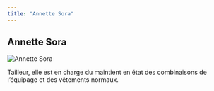 ```yaml
---
title: "Annette Sora"
---
```


Annette Sora
------------


![Annette Sora](/images/stories/saga/gnoreconguista/persos/annette-sora.png)

Tailleur, elle est en charge du maintient en état des combinaisons de l’équipage et des vêtements normaux.
